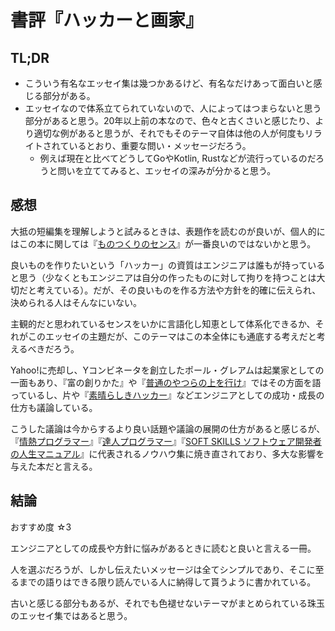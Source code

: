 # 書評『ハッカーと画家』

## TL;DR

- こういう有名なエッセイ集は幾つかあるけど、有名なだけあって面白いと感じる部分がある。
- エッセイなので体系立てられていないので、人によってはつまらないと思う部分があると思う。20年以上前の本なので、色々と古くさいと感じたり、より適切な例があると思うが、それでもそのテーマ自体は他の人が何度もリライトされているとおり、重要な問い・メッセージだろう。
    - 例えば現在と比べてどうしてGoやKotlin, Rustなどが流行っているのだろうと問いを立ててみると、エッセイの深みが分かると思う。

## 感想

大抵の短編集を理解しようと試みるときは、表題作を読むのが良いが、個人的にはこの本に関しては『[ものつくりのセンス](https://practical-scheme.net/trans/taste-j.html)』が一番良いのではないかと思う。

良いものを作りたいという「ハッカー」の資質はエンジニアは誰もが持っていると思う（少なくともエンジニアは自分の作ったものに対して拘りを持つことは大切だと考えている）。だが、その良いものを作る方法や方針を的確に伝えられ、決められる人はそんなにいない。

主観的だと思われているセンスをいかに言語化し知恵として体系化できるか、それがこのエッセイの主題だが、このテーマはこの本全体にも通底する考えだと考えるべきだろう。

Yahoo!に売却し、Yコンビネータを創立したポール・グレアムは起業家としての一面もあり、『富の創りかた』や『[普通のやつらの上を行け](http://practical-scheme.net/trans/beating-the-averages-j.html)』ではその方面を語っているし、片や『[素晴らしきハッカー](http://practical-scheme.net/trans/gh-j.html)』などエンジニアとしての成功・成長の仕方も議論している。

こうした議論は今からするより良い話題や議論の展開の仕方があると感じるが、『[情熱プログラマー](https://amzn.asia/d/30cfe01)』『[達人プログラマー](https://amzn.asia/d/1scMcWn)』『[SOFT SKILLS ソフトウェア開発者の人生マニュアル](https://amzn.asia/d/e7sJqQ1)』に代表されるノウハウ集に焼き直されており、多大な影響を与えた本だと言える。

## 結論

おすすめ度 ☆3

エンジニアとしての成長や方針に悩みがあるときに読むと良いと言える一冊。

人を選ぶだろうが、しかし伝えたいメッセージは全てシンプルであり、そこに至るまでの語りはできる限り読んでいる人に納得して貰うように書かれている。

古いと感じる部分もあるが、それでも色褪せないテーマがまとめられている珠玉のエッセイ集ではあると思う。